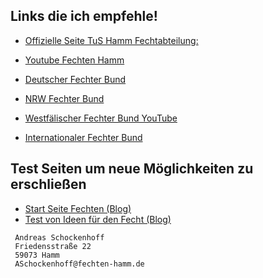 ## Links die ich empfehle!

* [Offizielle Seite TuS Hamm Fechtabteilung:](https://www.tus59hamm.de/fechten)

* [Youtube Fechten Hamm](https://www.youtube.com/channel/UCF5m8K2CZAVclOaRUr9KeRw)

* [Deutscher Fechter Bund](http://fechten.org)
* [NRW Fechter Bund](https://fechten-nrw.de/) 
* [Westfälischer Fechter Bund YouTube](https://www.youtube.com/channel/UCZtBHLQiJAdtSVKeiN5uN4g/featured)
* [Internationaler Fechter Bund](https://fie.org/)

## Test Seiten um neue Möglichkeiten zu erschließen

* [Start Seite Fechten (Blog)](https://blog.fechten-hamm.de/)
* [Test von Ideen für den Fecht (Blog)](https://test-blog.fechten-hamm.de/)

```
 Andreas Schockenhoff 
 Friedensstraße 22
 59073 Hamm
 ASchockenhoff@fechten-hamm.de
```
